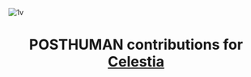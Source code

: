 ![1v](https://github.com/user-attachments/assets/d62c3d1d-8e0d-4449-9968-31bb29228c73)
<div align="center">

# POSTHUMAN contributions for [Celestia](https://celestia.org/)

</div>
